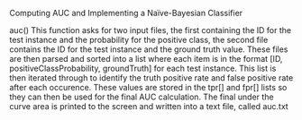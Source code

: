Computing AUC and Implementing a Naïve-Bayesian Classifier

auc()
This function asks for two input files, the first containing the ID for the test instance and the probability for the positive class, the second file contains the ID for the test instance and the ground truth value. These files are then parsed and sorted into a list where each item is in the format [ID, positiveClassProbability, groundTruth] for each test instance. This list is then iterated through to identify the truth positive rate and false positive rate after each occurence. These values are stored in the tpr[] and fpr[] lists so they can then be used for the final AUC calculation. The final under the curve area is printed to the screen and written into a text file, called auc.txt

